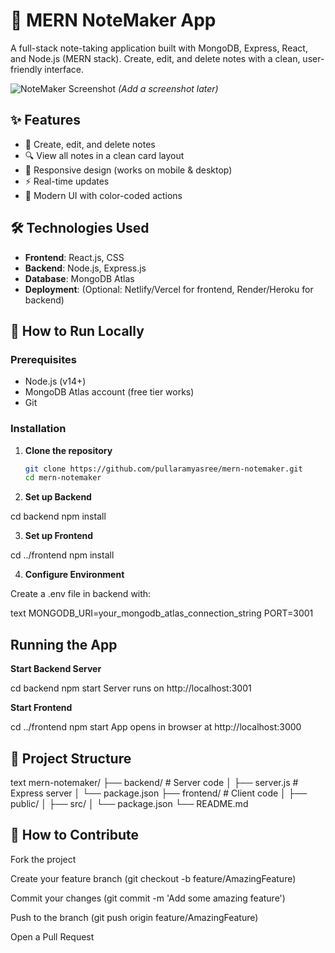 # 📝 MERN NoteMaker App

A full-stack note-taking application built with MongoDB, Express, React, and Node.js (MERN stack). Create, edit, and delete notes with a clean, user-friendly interface.

![NoteMaker Screenshot](./screenshot.png) *(Add a screenshot later)*

## ✨ Features
- 📌 Create, edit, and delete notes
- 🔍 View all notes in a clean card layout
- 📱 Responsive design (works on mobile & desktop)
- ⚡ Real-time updates
- 🎨 Modern UI with color-coded actions

## 🛠️ Technologies Used
- **Frontend**: React.js, CSS
- **Backend**: Node.js, Express.js
- **Database**: MongoDB Atlas
- **Deployment**: (Optional: Netlify/Vercel for frontend, Render/Heroku for backend)

## 🚀 How to Run Locally

### Prerequisites
- Node.js (v14+)
- MongoDB Atlas account (free tier works)
- Git

### Installation

1. **Clone the repository**
   ```bash
   git clone https://github.com/pullaramyasree/mern-notemaker.git
   cd mern-notemaker
   
2. **Set up Backend**

cd backend
npm install

3. **Set up Frontend**

cd ../frontend
npm install

4. **Configure Environment**

Create a .env file in backend with:

text
MONGODB_URI=your_mongodb_atlas_connection_string
PORT=3001
## Running the App

**Start Backend Server**

cd backend
npm start
Server runs on http://localhost:3001

**Start Frontend**

cd ../frontend
npm start
App opens in browser at http://localhost:3000

## 📂 Project Structure
text
mern-notemaker/
├── backend/           # Server code
│   ├── server.js      # Express server
│   └── package.json
├── frontend/          # Client code
│   ├── public/
│   ├── src/
│   └── package.json
└── README.md
## 🤝 How to Contribute
Fork the project

Create your feature branch (git checkout -b feature/AmazingFeature)

Commit your changes (git commit -m 'Add some amazing feature')

Push to the branch (git push origin feature/AmazingFeature)

Open a Pull Request


